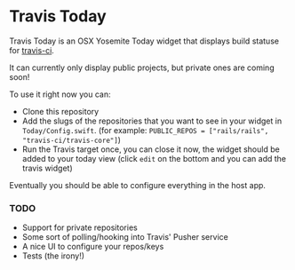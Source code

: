 # Travis Today
Travis Today is an OSX Yosemite Today widget that displays build statuse for [travis-ci](https://travis-ci.com).

It can currently only display public projects, but private ones are coming soon!

To use it right now you can:
- Clone this repository
- Add the slugs of the repositories that you want to see in your widget in `Today/Config.swift`. (for example: `PUBLIC_REPOS = ["rails/rails", "travis-ci/travis-core"]`)
- Run the Travis target once, you can close it now, the widget should be added to your today view (click `edit` on the bottom and you can add the travis widget)

Eventually you should be able to configure everything in the host app.

### TODO
- Support for private repositories
- Some sort of polling/hooking into Travis' Pusher service
- A nice UI to configure your repos/keys
- Tests (the irony!)
